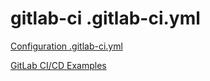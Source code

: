 # gitlab-ci .gitlab-ci.yml

[Configuration .gitlab-ci.yml](https://docs.gitlab.com/ee/ci/yaml/README.html)

[GitLab CI/CD Examples](https://docs.gitlab.com/ee/ci/examples/README.html)
